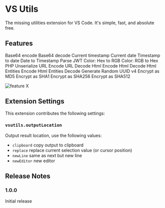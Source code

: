 # VS Utils
The missing utilities extension for VS Code. It's simple, fast, and absolute free.

## Features
Base64 encode
Base64 decode
Current timestamp
Current date
Timestamp to date
Date to Timestamp
Parse JWT
Color: Hex to RGB
Color: RGB to Hex
PHP Unserialize
URL Encode
URL Decode
Html Encode
Html Decode
Html Entities Encode
Html Entities Decode
Generate Random UUID v4
Encrypt as MD5
Encrypt as SHA1
Encrypt as SHA256
Encrypt as SHA512

![feature X](/tanftw/vsutils/raw/master/images/vsutils.gif)

## Extension Settings
This extension contributes the following settings:

### `vsutils.outputLocation`
Output result location, use the following values:

- `clipboard` copy output to clipboard
- `replace` replace current selection value (or cursor position)
- `newLine` same as next but new line
- `newEditor` new editor


## Release Notes
### 1.0.0
Initial release
